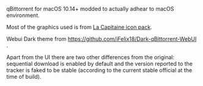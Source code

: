 qBittorrent for macOS 10.14+ modded to actually adhear to macOS environment.

Most of the graphics used is from [La Capitaine icon pack](https://github.com/keeferrourke/la-capitaine-icon-theme).

Webui Dark theme from https://github.com/iFelix18/Dark-qBittorrent-WebUI .

Apart from the UI there are two other differences from the original: sequential download is enabled by default and the version reported to the tracker is faked to be stable (according to the current stable official at the time of build).
